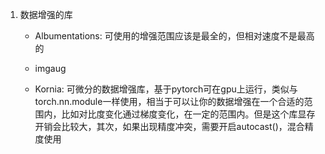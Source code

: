 1. 数据增强的库
   
   - Albumentations: 可使用的增强范围应该是最全的，但相对速度不是最高的
   
   - imgaug
   
   - Kornia: 可微分的数据增强库，基于pytorch可在gpu上运行，类似与torch.nn.module一样使用，相当于可以让你的数据增强在一个合适的范围内，比如对比度变化通过梯度变化，在一定的范围内。但是这个库显存开销会比较大，其次，如果出现精度冲突，需要开启autocast()，混合精度使用